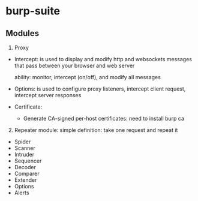 # burp-suite

## Modules

1. Proxy
  * Intercept: is used to display and modify http and websockets messages that pass between your browser and web server

    ability: monitor, intercept (on/off), and modify all messages

  * Options: is used to configure proxy listeners, intercept client request, intercept server responses
  * Certificate:
    * Generate CA-signed per-host certificates: need to install burp ca
2. Repeater module:
 simple definition: take one request and repeat it
 
* Spider
* Scanner
* Intruder
* Sequencer
* Decoder
* Comparer
* Extender
* Options
* Alerts
